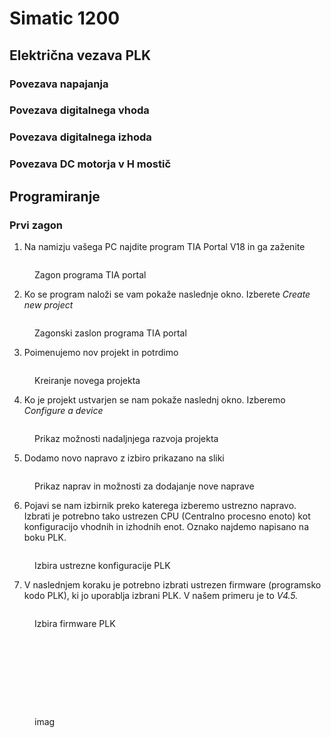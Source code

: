 # Simatic 1200

## Električna vezava PLK

### Povezava napajanja

### Povezava digitalnega vhoda

### Povezava digitalnega izhoda

### Povezava DC motorja v H mostič

## Programiranje

### Prvi zagon

1. Na namizju vašega PC najdite program TIA Portal V18 in ga zaženite

<figure><img src="../../.gitbook/assets/Screenshot_3.png" alt=""><figcaption><p>Zagon programa TIA portal</p></figcaption></figure>

2. Ko se program naloži se vam pokaže naslednje okno. Izberete _Create new project_

<figure><img src="../../.gitbook/assets/Screenshot_4.png" alt=""><figcaption><p>Zagonski zaslon programa TIA portal</p></figcaption></figure>

3. Poimenujemo nov projekt in potrdimo

<figure><img src="../../.gitbook/assets/Screenshot_5.png" alt=""><figcaption><p>Kreiranje novega projekta</p></figcaption></figure>

4. Ko je projekt ustvarjen se nam pokaže naslednj okno. Izberemo _Configure a device_

<figure><img src="../../.gitbook/assets/Screenshot_6.png" alt=""><figcaption><p>Prikaz možnosti nadaljnjega razvoja projekta</p></figcaption></figure>

5. Dodamo novo napravo z izbiro prikazano na sliki

<figure><img src="../../.gitbook/assets/Screenshot_7.png" alt=""><figcaption><p>Prikaz naprav in možnosti za dodajanje nove naprave</p></figcaption></figure>

6. Pojavi se nam izbirnik preko katerega izberemo ustrezno napravo. Izbrati je potrebno tako ustrezen CPU (Centralno procesno enoto) kot konfiguracijo vhodnih in izhodnih enot. Oznako najdemo napisano na boku PLK.

<figure><img src="../../.gitbook/assets/Screenshot_8.png" alt=""><figcaption><p>Izbira ustrezne konfiguracije PLK</p></figcaption></figure>

7. V naslednjem koraku je potrebno izbrati ustrezen firmware (programsko kodo PLK), ki jo uporablja izbrani PLK. V našem primeru je to _V4.5._

<figure><img src="../../.gitbook/assets/Screenshot_9.png" alt=""><figcaption><p>Izbira firmware PLK</p></figcaption></figure>

<figure><img src="../../.gitbook/assets/Screenshot_10.png" alt=""><figcaption></figcaption></figure>

<figure><img src="../../.gitbook/assets/Screenshot_11.png" alt=""><figcaption></figcaption></figure>

<figure><img src="../../.gitbook/assets/Screenshot_12.png" alt=""><figcaption></figcaption></figure>

<figure><img src="../../.gitbook/assets/Screenshot_14.png" alt=""><figcaption></figcaption></figure>

<figure><img src="../../.gitbook/assets/Screenshot_15.png" alt=""><figcaption></figcaption></figure>

<figure><img src="../../.gitbook/assets/Screenshot_16.png" alt=""><figcaption></figcaption></figure>

<figure><img src="../../.gitbook/assets/Screenshot_17.png" alt=""><figcaption></figcaption></figure>

<figure><img src="../../.gitbook/assets/Screenshot_18.png" alt=""><figcaption></figcaption></figure>

<figure><img src="../../.gitbook/assets/Screenshot_19.png" alt=""><figcaption><p>imag</p></figcaption></figure>

<figure><img src="../../.gitbook/assets/Screenshot_20.png" alt=""><figcaption></figcaption></figure>

<figure><img src="../../.gitbook/assets/Screenshot_21.png" alt=""><figcaption></figcaption></figure>

<figure><img src="../../.gitbook/assets/Screenshot_22.png" alt=""><figcaption></figcaption></figure>

<figure><img src="../../.gitbook/assets/Screenshot_23.png" alt=""><figcaption></figcaption></figure>

<figure><img src="../../.gitbook/assets/Screenshot_24.png" alt=""><figcaption></figcaption></figure>

<figure><img src="../../.gitbook/assets/Screenshot_25.png" alt=""><figcaption></figcaption></figure>

<figure><img src="../../.gitbook/assets/Screenshot_26.png" alt=""><figcaption></figcaption></figure>

<figure><img src="../../.gitbook/assets/Screenshot_27.png" alt=""><figcaption></figcaption></figure>

<figure><img src="../../.gitbook/assets/Screenshot_28.png" alt=""><figcaption></figcaption></figure>

<figure><img src="../../.gitbook/assets/Screenshot_29.png" alt=""><figcaption></figcaption></figure>

<figure><img src="../../.gitbook/assets/Screenshot_30.png" alt=""><figcaption></figcaption></figure>
